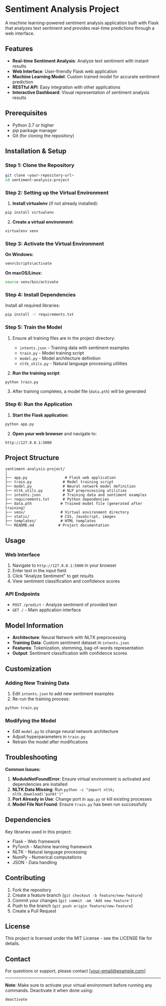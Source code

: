 # Sentiment Analysis Project

A machine learning-powered sentiment analysis application built with Flask that analyzes text sentiment and provides real-time predictions through a web interface.

## Features

- **Real-time Sentiment Analysis**: Analyze text sentiment with instant results
- **Web Interface**: User-friendly Flask web application
- **Machine Learning Model**: Custom trained model for accurate sentiment prediction
- **RESTful API**: Easy integration with other applications
- **Interactive Dashboard**: Visual representation of sentiment analysis results

## Prerequisites

- Python 3.7 or higher
- pip package manager
- Git (for cloning the repository)

## Installation & Setup

### Step 1: Clone the Repository
```bash
git clone <your-repository-url>
cd sentiment-analysis-project
```

### Step 2: Setting up the Virtual Environment

1. **Install virtualenv** (if not already installed):
```bash
pip install virtualenv
```

2. **Create a virtual environment**:
```bash
virtualenv venv
```

### Step 3: Activate the Virtual Environment

**On Windows:**
```bash
venv\Scripts\activate
```

**On macOS/Linux:**
```bash
source venv/bin/activate
```

### Step 4: Install Dependencies

Install all required libraries:
```bash
pip install -r requirements.txt
```

### Step 5: Train the Model

1. Ensure all training files are in the project directory:
   - `intents.json` - Training data with sentiment examples
   - `train.py` - Model training script
   - `model.py` - Model architecture definition
   - `nltk_utils.py` - Natural language processing utilities

2. **Run the training script**:
```bash
python train.py
```

3. After training completes, a model file (`data.pth`) will be generated

### Step 6: Run the Application

1. **Start the Flask application**:
```bash
python app.py
```

2. **Open your web browser** and navigate to:
```
http://127.0.0.1:5000
```

## Project Structure

```
sentiment-analysis-project/
│
├── app.py                 # Flask web application
├── train.py              # Model training script
├── model.py              # Neural network model definition
├── nltk_utils.py         # NLP preprocessing utilities
├── intents.json          # Training data and sentiment examples
├── requirements.txt      # Python dependencies
├── data.pth             # Trained model file (generated after training)
├── venv/                # Virtual environment directory
├── static/              # CSS, JavaScript, images
├── templates/           # HTML templates
└── README.md           # Project documentation
```

## Usage

### Web Interface
1. Navigate to `http://127.0.0.1:5000` in your browser
2. Enter text in the input field
3. Click "Analyze Sentiment" to get results
4. View sentiment classification and confidence scores

### API Endpoints
- `POST /predict` - Analyze sentiment of provided text
- `GET /` - Main application interface

## Model Information

- **Architecture**: Neural Network with NLTK preprocessing
- **Training Data**: Custom sentiment dataset in `intents.json`
- **Features**: Tokenization, stemming, bag-of-words representation
- **Output**: Sentiment classification with confidence scores

## Customization

### Adding New Training Data
1. Edit `intents.json` to add new sentiment examples
2. Re-run the training process:
```bash
python train.py
```

### Modifying the Model
- Edit `model.py` to change neural network architecture
- Adjust hyperparameters in `train.py`
- Retrain the model after modifications

## Troubleshooting

**Common Issues:**

1. **ModuleNotFoundError**: Ensure virtual environment is activated and dependencies are installed
2. **NLTK Data Missing**: Run `python -c "import nltk; nltk.download('punkt')"`
3. **Port Already in Use**: Change port in `app.py` or kill existing processes
4. **Model File Not Found**: Ensure `train.py` has been run successfully

## Dependencies

Key libraries used in this project:
- Flask - Web framework
- PyTorch - Machine learning framework
- NLTK - Natural language processing
- NumPy - Numerical computations
- JSON - Data handling

## Contributing

1. Fork the repository
2. Create a feature branch (`git checkout -b feature/new-feature`)
3. Commit your changes (`git commit -am 'Add new feature'`)
4. Push to the branch (`git push origin feature/new-feature`)
5. Create a Pull Request

## License

This project is licensed under the MIT License - see the LICENSE file for details.

## Contact

For questions or support, please contact [your-email@example.com]

---

**Note**: Make sure to activate your virtual environment before running any commands. Deactivate it when done using:
```bash
deactivate
```
